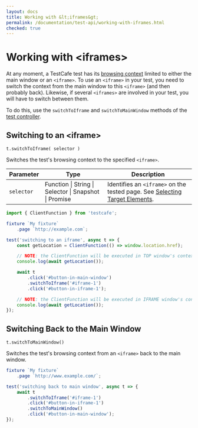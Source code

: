 ```yaml
---
layout: docs
title: Working with &lt;iframes&gt;
permalink: /documentation/test-api/working-with-iframes.html
checked: true
---
```

# Working with \<iframes\>

At any moment, a TestCafe test has its [browsing context](https://html.spec.whatwg.org/multipage/browsers.html#windows)
limited to either the main window or an `<iframe>`. To use an `<iframe>` in your test,
you need to switch the context from the main window to this `<iframe>` (and then probably back).
Likewise, if several `<iframes>` are involved in your test, you will have to switch between them.

To do this, use the `switchToIframe` and `switchToMainWindow` methods of the [test controller](test-code-structure.md#test-controller).

## Switching to an \<iframe\>

```text
t.switchToIframe( selector )
```

Switches the test's browsing context to the specified `<iframe>`.

Parameter  | Type                                              | Description
---------- | ------------------------------------------------- | -----------------------------------------------------------------------------------------------------------
`selector` | Function &#124; String &#124; Selector &#124; Snapshot &#124; Promise | Identifies an `<iframe>` on the tested page. See [Selecting Target Elements](actions/README.md#selecting-target-elements).

```js
import { ClientFunction } from 'testcafe';

fixture `My fixture`
    .page `http://example.com`;

test('switching to an iframe', async t => {
    const getLocation = ClientFunction(() => window.location.href);

    // NOTE: the ClientFunction will be executed in TOP window's context
    console.log(await getLocation());

    await t
        .click('#button-in-main-window')
        .switchToIframe('#iframe-1')
        .click('#button-in-iframe-1');

    // NOTE: the ClientFunction will be executed in IFRAME window's context
    console.log(await getLocation());
});
```

## Switching Back to the Main Window

```text
t.switchToMainWindow()
```

Switches the test's browsing context from an `<iframe>` back to the main window.

```js
fixture `My fixture`
    .page `http://www.example.com/`;

test('switching back to main window', async t => {
    await t
        .switchToIframe('#iframe-1')
        .click('#button-in-iframe-1')
        .switchToMainWindow()
        .click('#button-in-main-window');
});
```
